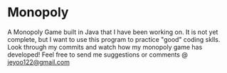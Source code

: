 Monopoly
========

A Monopoly Game built in Java that I have been working on. 
It is not yet complete, but I want to use this program to practice "good" coding sklls.
Look through my commits and watch how my monopoly game has developed!
Feel free to send me suggestions or comments @ jeyoo122@gmail.com
